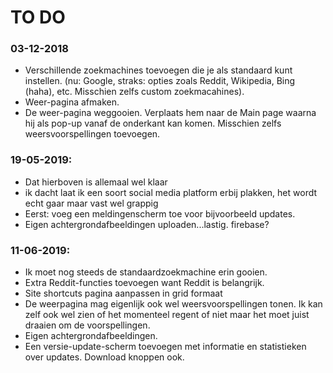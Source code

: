# TO DO
### 03-12-2018
* Verschillende zoekmachines toevoegen die je als standaard kunt instellen. (nu: Google, straks: opties zoals Reddit, Wikipedia, Bing (haha), etc. Misschien zelfs custom zoekmacahines).
* Weer-pagina afmaken.
* De weer-pagina weggooien. Verplaats hem naar de Main page waarna hij als pop-up vanaf de onderkant kan komen. Misschien zelfs weersvoorspellingen toevoegen.

### 19-05-2019:
* Dat hierboven is allemaal wel klaar
* ik dacht laat ik een soort social media platform erbij plakken, het wordt echt gaar maar vast wel grappig
* Eerst: voeg een meldingenscherm toe voor bijvoorbeeld updates.
* Eigen achtergrondafbeeldingen uploaden...lastig. firebase?

### 11-06-2019: 
* Ik moet nog steeds de standaardzoekmachine erin gooien.
* Extra Reddit-functies toevoegen want Reddit is belangrijk.
* Site shortcuts pagina aanpassen in grid formaat
* De weerpagina mag eigenlijk ook wel weersvoorspellingen tonen. Ik kan zelf ook wel zien of het momenteel regent of niet maar het moet juist draaien om de voorspellingen.
* Eigen achtergrondafbeeldingen.
* Een versie-update-scherm toevoegen met informatie en statistieken over updates. Download knoppen ook.